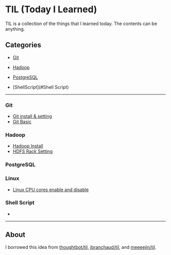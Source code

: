 # TIL (Today I Learned)

TIL is a collection of the things that I learned today. The contents can be anything.



## Categories

* [Git](#Git)

* [Hadoop](#Hadoop)

* [PostgreSQL](#PostgreSQL)

* [ShellScript](#Shell Script)

---

### Git
* [Git install & setting](Git/Git_InstallAndSetting.md)
* [Git Basic](Git/Git_basic.md)




### Hadoop

* [Hadoop Install](Hadoop/hadoop_install.md)
* [HDFS Rack Setting](Hadoop/hdfs_rack_setting.md)




### PostgreSQL



### Linux

* [Linux CPU cores enable and disable](Linux/CPU_core_enable_disable.md)



### Shell Script

* ​

---

## About

I borrowed this idea from [thoughtbot/til,](https://github.com/thoughtbot/til) [jbranchaud/til](https://github.com/jbranchaud/til), and [meeeejin/til](https://github.com/meeeejin/til).
